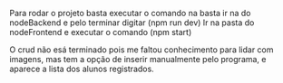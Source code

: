 Para rodar o projeto basta executar o comando na basta ir na do nodeBackend e pelo terminar digitar (npm run dev)
Ir na pasta do nodeFrontend e executar o comando (npm start)

O crud não esá terminado pois me faltou conhecimento para lidar com imagens, mas tem a opção de inserir manualmente pelo programa, e aparece a lista dos alunos registrados. 